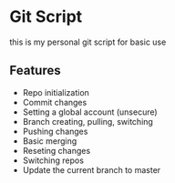 # Git Script 
this is my personal git script for basic use
## Features
 - Repo initialization
 - Commit changes
 - Setting a global account (unsecure)
 - Branch creating, pulling, switching
 - Pushing changes
 - Basic merging
 - Reseting changes
 - Switching repos
 - Update the current branch to master